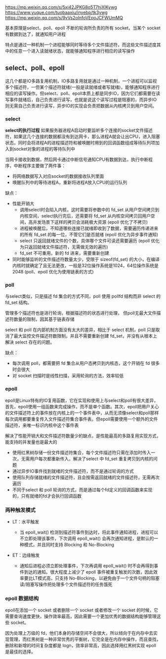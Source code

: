 https://mp.weixin.qq.com/s/5xj42JPKG8o5T7hjXIKywg
https://www.yuque.com/tuobaaxiu/inyebp/tk3ywg
https://mp.weixin.qq.com/s/9vVs2olnfoVEpoJCFWUmMQ

基本原理是select、poll、epoll 不断的轮询所负责的所有 socket，当某个 socket 有数据到达了，就通知用户进程

特点是通过一种机制一个进程能够同时等待多个文件描述符，而这些文件描述度其中的任意一个进入读就绪状态，就能够通知程序进行相应的读写操作

## select、poll、epoll

这几个都是IO多路复用机制，IO多路复用就是通过一种机制，一个进程可以监视多个描述符，一但某个描述符就绪(一般是读就绪或者写就绪)，能够通知程序进行相应的读写操作。但select、poll、epoll本质上都是同步IO，因为它们都需要在读写事件就绪后，自己负责进行读写，也就是说这个读写过程是阻塞的，而异步IO则无需自己负责进行读写，异步IO的实现会负责把数据从内核拷贝到用户空间。

### select

**select的执行过程**
如果服务器进程A启动时要监听多个连接的socket文件描述符，如果这几个连接的数据都没有到达网卡，那么进程A就会让出CPU，进入阻塞状态，同时会将进程A的进程描述符和被唤醒时用到的回调函数组成等待队列项加入到socket对象的进程的等待队列中

当网卡接收到数据，然后网卡通过中断信号通知CPU有数据到达，执行中断程序，中断程序主要做了两件事：
- 将网络数据写入对应socket的数据接收队列里面
- 唤醒队列中的等待进程A，重新将进程A放入CPU的运行队列

缺点：
- 性能开销大
	- 调用select时会陷入内核，这时需要将参数中的 fd_set 从用户空间拷贝到内核空间，select执行完后，还需要将 fd_set 从内核空间拷贝回用户空间，高并发场景下这样的拷贝会消耗极大资源 (epoll 优化了不拷贝) 
	- 进程被唤醒后，不知道哪些连接已就绪即收到了数据，需要遍历传递进来的所有 fd_set 的每一位，不管它们是否就绪 (epoll 优化为异步事件通知)
	- select 只返回就绪文件的个数，具体哪个文件可读还需要遍历 (epoll 优化为只返回就绪文件描述符，无需做无效的遍历)
	- fd_set 不可重用，新的 fd 进来，需要重新创建
- 同时能够监听的文件描述符数量太少，受限于 sizeof(fd_set) 的大小，在编译内核时就确定了且无法更改，一般是32位操作系统是1024，64位操作系统是2048 (poll、epoll 优化为使用链表的方式)

### poll

与select类似，只是描述 fd 集合的方式不同，poll 使用 pollfd 结构而非 select 的 fd_set 结构。

管理多个描述符也是进行轮询，根据描述符的状态进行处理， 但poll无最大文件描述符数量的限制，因其基于链表存储

select 和 poll 在内部机制方面没有太大的差异，相比于 select 机制，poll 只是取消了最大监控文件描述符数限制，并且不需要重新创建 fd_set，并没有从根本上解决 select 存在的问题。

缺点：
- 每次调用 poll，都需要把 fd 集合从用户态拷贝到内核态，这个开销在 fd 很多时会很大
- 对 socket 扫描时是线性扫描，采用轮询的方法，效率较低

### epoll

epoll是Linux特有的IO复用函数，它在实现和使用上与select和poll有很大差异，首先，epoll使用一组函数来完成操作，而不是单个函数。其次，epoll把用户关心的文件描述符上的事件放在内核上的一个事件表中，从而无须像select和poll那样每次调用都要重复传入文件描述符集合事件表。但epoll需要使用一个额外的文件描述符，来唯一标识内核中这个事件表

解决了性能开销大和文件描述符数量少的缺点，是性能最高的多路复用实现方式，能支持的并发量也是最大的

- 使用红黑树存储一份文件描述符集合，每个文件描述符只需在添加时传入一次，无需用户每次都重新传入，解决了select 中 fd_set 重复拷贝到内核的问题
- 通过异步IO事件找到就绪的文件描述符，而不是通过轮询的方式
- 使用队列存储就绪的文件描述符，且会按需返回就绪的文件描述符，无需再次遍历
- 不同于select 和 poll 轮询的方式，而是通过每个fd定义的回调函数来实现的，只有就绪的fd才会执行回调函数

### 两种触发模式

- LT：水平触发
	- 当 epoll_wait() 检测到描述符事件到达时，将此事件通知进程，进程可以不立即处理该事件，下次调用 epoll_wait() 会再次通知进程，是默认的一种模式，并且同时支持 Blocking 和 No-Blocking

- ET：边缘触发
	- 通知后进程必须立即处理事件，下次再调用 epoll_wait() 时不会再得到事件到达的通知。很大程度上减少了 epoll 事件被重复触发的次数，因此效率要比LT模式高，只支持 No-Blocking，以避免由于一个文件句柄的阻塞读/阻塞写操作把处理多个文件描述符的任务饿死

### epoll 数据结构

epoll在添加一个 socket 或者删除一个 socket 或者修改一个 socket 的时候，它需要查询速度更快，操作效率最高，因此需要一个更加优秀的数据结构能够管理这些 socket。

因为处理上万级的 fd，他们本身的存储空间不会很大，所以倾向于在内存中去实现管理，而红黑树是一种非常优秀的平衡树，它完全是在内存中操作，而且查找，删除和新增的时间复杂度都是 logn，效率非常高，因此选择用红黑树实现 epoll 是最佳的选择。